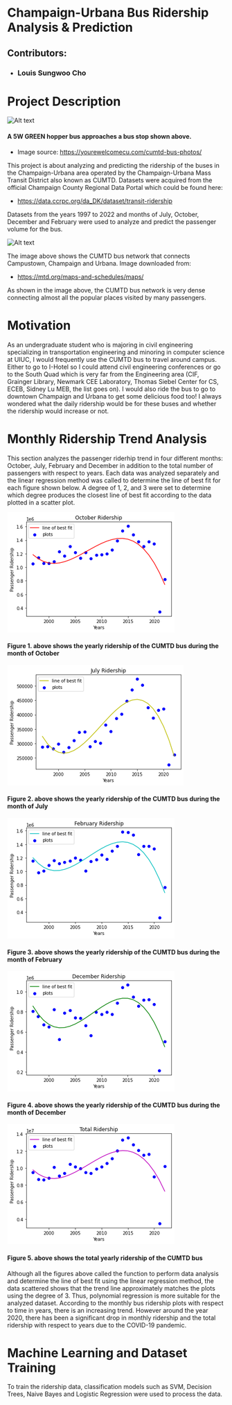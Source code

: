 # Champaign-Urbana Bus Ridership Analysis & Prediction
## Contributors:
- ### Louis Sungwoo Cho



# Project Description


![Alt text](https://yourewelcomecu.com/wp-content/uploads/2015/09/Church-Neil-web.jpg)


#### A 5W GREEN hopper bus approaches a bus stop shown above. 
- Image source: https://yourewelcomecu.com/cumtd-bus-photos/


This project is about analyzing and predicting the ridership of the buses in the Champaign-Urbana area operated by the Champaign-Urbana Mass Transit District also known as CUMTD. Datasets were acquired from the official Champaign County Regional Data Portal which could be found here:
- https://data.ccrpc.org/da_DK/dataset/transit-ridership

Datasets from the years 1997 to 2022 and months of July, October, December and February were used to analyze and predict the passenger volume for the bus.


![Alt text](https://mtd.org/media/1096/weekday-daytime-no-insets.png?anchor=center&mode=crop&width=1200&height=720&rnd=132734497340000000)


The image above shows the CUMTD bus network that connects Campustown, Champaign and Urbana. Image downloaded from:
- https://mtd.org/maps-and-schedules/maps/

As shown in the image above, the CUMTD bus network is very dense connecting almost all the popular places visited by many passengers.


# Motivation


As an undergraduate student who is majoring in civil engineering specializing in transportation engineering and minoring in computer science at UIUC, I would frequently use the CUMTD bus to travel around campus. Either to go to I-Hotel so I could attend civil engineering conferences or go to the South Quad which is very far from the Engineering area (CIF, Grainger Library, Newmark CEE Laboratory, Thomas Siebel Center for CS, ECEB, Sidney Lu MEB, the list goes on). I would also ride the bus to go to downtown Champaign and Urbana to get some delicious food too! I always wondered what the daily ridership would be for these buses and whether the ridership would increase or not.


# Monthly Ridership Trend Analysis


This section analyzes the passenger riderhip trend in four different months: October, July, February and December in addition to the total number of passengers with respect to years. Each data was analyzed separately and the linear regression method was called to determine the line of best fit for each figure shown below. A degree of 1, 2, and 3 were set to determine which degree produces the closest line of best fit according to the data plotted in a scatter plot.


![title](images/october.png)


#### Figure 1. above shows the yearly ridership of the CUMTD bus during the month of October


![title](images/july.png)


####                      Figure 2. above shows the yearly ridership of the CUMTD bus during the month of July


![title](images/february.png)


#### Figure 3. above shows the yearly ridership of the CUMTD bus during the month of February


![title](images/december.png)


#### Figure 4. above shows the yearly ridership of the CUMTD bus during the month of December


![title](images/total.png)


#### Figure 5. above shows the total yearly ridership of the CUMTD bus


Although all the figures above called the function to perform data analysis and determine the line of best fit using the linear regression method, the data scattered shows that the trend line approximately matches the plots using the degree of 3. Thus, polynomial regression is more suitable for the analyzed dataset. According to the monthly bus ridership plots with respect to time in years, there is an increasing trend. However around the year 2020, there has been a significant drop in monthly ridership and the total ridership with respect to years due to the COVID-19 pandemic.


# Machine Learning and Dataset Training


To train the ridership data, classification models such as SVM, Decision Trees, Naive Bayes and Logistic Regression were used to process the data. 

```python

```
